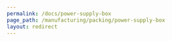 ```yaml
---
permalink: /docs/power-supply-box
page_path: /manufacturing/packing/power-supply-box
layout: redirect
---
```

